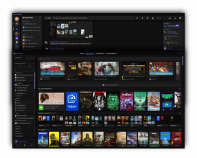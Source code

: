 <img src="https://github.com/SpaceTheme/.github/blob/main/profile/img.png?raw=true" alt="banner" align="right" width="560px">